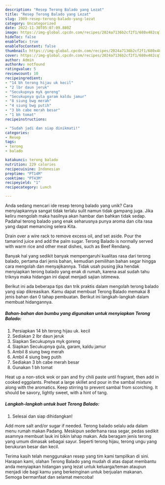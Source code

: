 ```yaml
---
description: "Resep Terong Balado yang Lezat"
title: "Resep Terong Balado yang Lezat"
slug: 1909-resep-terong-balado-yang-lezat
category: Uncategorized
date: 2022-11-30T05:07:09.880Z
image: https://img-global.cpcdn.com/recipes/2024a7136b2cf2f1/680x482cq70/terong-balado-foto-resep-utama.jpg
hideToc: false
enableToc: true
enableTocContent: false
thumbnail: https://img-global.cpcdn.com/recipes/2024a7136b2cf2f1/680x482cq70/terong-balado-foto-resep-utama.jpg
cover: https://img-global.cpcdn.com/recipes/2024a7136b2cf2f1/680x482cq70/terong-balado-foto-resep-utama.jpg
author: Admin
authorAv: notfound
ratingvalue: 5
reviewcount: 10
recipeingredient:
- "14 bh terong hijau uk kecil"
- "2 lbr daun jeruk"
- "Secukupnya myk goreng"
- "Secukupnya gula garam kaldu jamur"
- "8 siung bwg merah"
- "4 siung bwg putih"
- "3 bh cabe merah besar"
- "1 bh tomat"
recipeinstructions:

- "Sudah jadi dan siap dinikmati!"
categories:
- Resep
tags:
- terong
- balado

katakunci: terong balado 
nutrition: 229 calories
recipecuisine: Indonesian
preptime: "PT14M"
cooktime: "PT43M"
recipeyield: "1"
recipecategory: Lunch

---
```





Anda sedang mencari ide resep terong balado yang unik? Cara menyiapkannya sangat tidak terlalu sulit namun tidak gampang juga. Jika keliru mengolah maka hasilnya akan hambar dan bahkan tidak sedap. Padahal terong balado yang enak seharusnya punya aroma dan cita rasa yang dapat memancing selera Kita.





Drain over a wire rack to remove excess oil, and set aside. Pour the tamarind juice and add the palm sugar. Terong Balado is normally served with warm rice and other meat dishes, such as Beef Rendang.

Banyak hal yang sedikit banyak mempengaruhi kualitas rasa dari terong balado, pertama dari jenis bahan, kemudian pemilihan bahan segar hingga cara mengolah dan menyajikannya. Tidak usah pusing jika hendak menyiapkan terong balado yang enak di rumah, karena asal sudah tahu triknya maka hidangan ini dapat menjadi sajian istimewa.






Berikut ini ada beberapa tips dan trik praktis dalam mengolah terong balado yang siap dikreasikan. Kamu dapat membuat Terong Balado memakai 8 jenis bahan dan 0 tahap pembuatan. Berikut ini langkah-langkah dalam membuat hidangannya.

<!--inarticleads1-->

##### Bahan-bahan dan bumbu yang digunakan untuk menyiapkan Terong Balado:

1. Persiapkan 14 bh terong hijau uk. kecil
1. Sediakan 2 lbr daun jeruk
1. Siapkan Secukupnya myk goreng
1. Siapkan Secukupnya gula, garam, kaldu jamur
1. Ambil 8 siung bwg merah
1. Ambil 4 siung bwg putih
1. Sediakan 3 bh cabe merah besar
1. Gunakan 1 bh tomat


Heat up a non-stick wok or pan and fry chili paste until fragrant, then add in cooked eggplants. Preheat a large skillet and pour in the sambal mixture along with the aromatics. Keep stirring to prevent sambal from scorching. It should be savory, lightly sweet, with a hint of tang. 

<!--inarticleads2-->

##### Langkah-langkah untuk buat Terong Balado:


1. Selesai dan siap dihidangkan!

Add more salt and/or sugar if needed. Terong balado selalu ada dalam menu rumah makan Padang. Meskipun sederhana rasa segar, pedas sedikit asamnya membuat lauk ini bikin lahap makan. Ada beragam jenis terong yang umum dimasak sebagai sayur. Seperti terong hijau, terong ungu yang berukuran besar dan kecil. 

Terima kasih telah menggunakan resep yang tim kami tampilkan di sini. Harapan kami, olahan Terong Balado yang mudah di atas dapat membantu anda menyiapkan hidangan yang lezat untuk keluarga/teman ataupun menjadi ide bagi kamu yang berkeinginan untuk berjualan makanan. Semoga bermanfaat dan selamat mencoba!
